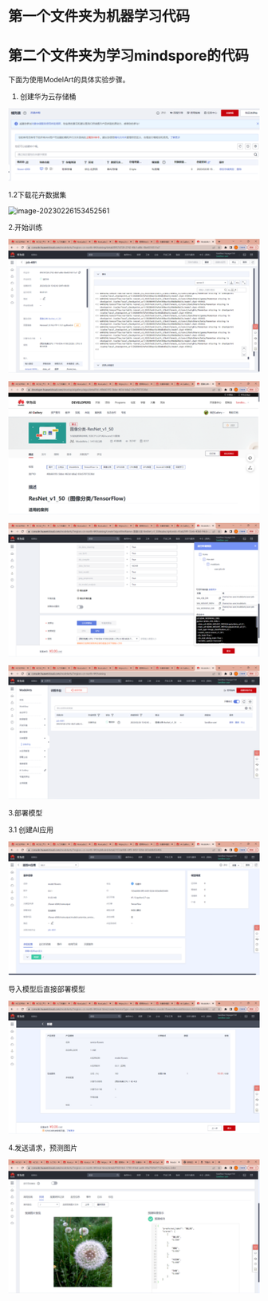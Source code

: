 # 第一个文件夹为机器学习代码

# 第二个文件夹为学习mindspore的代码

下面为使用ModelArt的具体实验步骤。



1. 创建华为云存储桶

![image-20230226152654809](./typora-user-images/image-20230226152654809.png)

1.2下载花卉数据集

![image-20230226153452561](./ypora-user-images/image-20230226153452561.png)

2.开始训练

![image-20230226154425082](./typora-user-images/image-20230226154425082.png)









![image-20230226153804434](./typora-user-images/image-20230226153804434.png)







![image-20230226154231307](./typora-user-images/image-20230226154231307.png)



![image-20230226154305011](./typora-user-images/image-20230226154305011.png)

3.部署模型

3.1 创建AI应用

![image-20230226154937016](./typora-user-images/image-20230226154937016.png)

导入模型后直接部署模型

![image-20230226155326927](./typora-user-images/image-20230226155326927.png)

4.发送请求，预测图片

![image-20230226155639099](./typora-user-images/image-20230226155639099.png)
